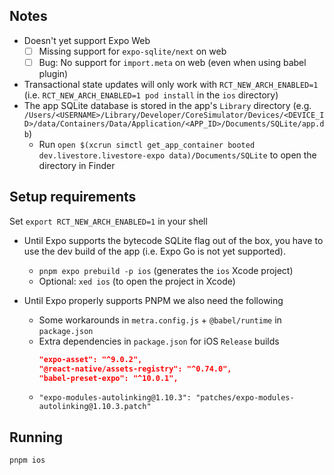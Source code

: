 ## Notes

- Doesn't yet support Expo Web
  - [ ] Missing support for `expo-sqlite/next` on web
  - [ ] Bug: No support for `import.meta` on web (even when using babel plugin)
- Transactional state updates will only work with `RCT_NEW_ARCH_ENABLED=1` (i.e. `RCT_NEW_ARCH_ENABLED=1 pod install` in the `ios` directory)
- The app SQLite database is stored in the app's `Library` directory (e.g. `/Users/<USERNAME>/Library/Developer/CoreSimulator/Devices/<DEVICE_ID>/data/Containers/Data/Application/<APP_ID>/Documents/SQLite/app.db`)
  - Run `open $(xcrun simctl get_app_container booted dev.livestore.livestore-expo data)/Documents/SQLite` to open the directory in Finder

## Setup requirements

Set `export RCT_NEW_ARCH_ENABLED=1` in your shell
- Until Expo supports the bytecode SQLite flag out of the box, you have to use the dev build of the app (i.e. Expo Go is not yet supported).
  - `pnpm expo prebuild -p ios` (generates the `ios` Xcode project)
  - Optional: `xed ios` (to open the project in Xcode)

- Until Expo properly supports PNPM we also need the following
  - Some workarounds in `metra.config.js` + `@babel/runtime` in `package.json`
  - Extra dependencies in `package.json` for iOS `Release` builds
    ```json
    "expo-asset": "^9.0.2",
    "@react-native/assets-registry": "^0.74.0",
    "babel-preset-expo": "^10.0.1",
    ```
  - `"expo-modules-autolinking@1.10.3": "patches/expo-modules-autolinking@1.10.3.patch"`

## Running

```
pnpm ios
```
